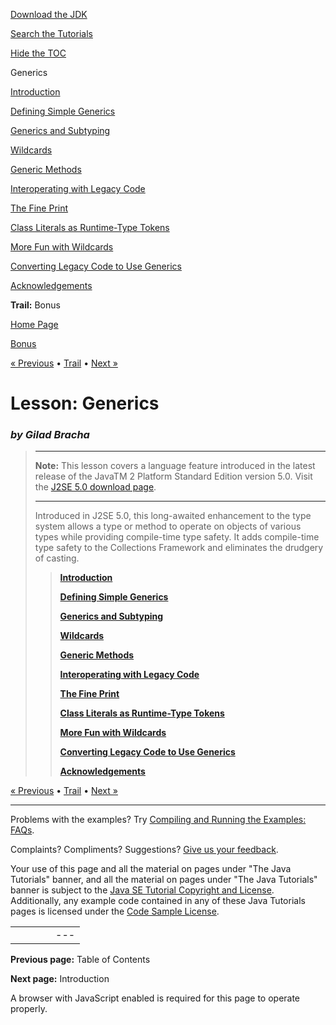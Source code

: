 [Download
the JDK](http://java.sun.com/javase/6/download.jsp)
  
[Search the
Tutorials](../../search.html)
  
[Hide the TOC](javascript:toggleLeft())

Generics

[Introduction](intro.html)

[Defining Simple Generics](simple.html)

[Generics and Subtyping](subtype.html)

[Wildcards](wildcards.html)

[Generic Methods](methods.html)

[Interoperating with Legacy Code](legacy.html)

[The Fine Print](fineprint.html)

[Class Literals as Runtime-Type Tokens](literals.html)

[More Fun with Wildcards](morefun.html)

[Converting Legacy Code to Use Generics](convert.html)

[Acknowledgements](acknowledgements.html)

**Trail:** Bonus

[Home Page](../../index.html)
>
[Bonus](../index.html)

[« Previous](../index.html) • [Trail](../TOC.html) • [Next »](intro.html)

# Lesson: Generics

### *by Gilad Bracha*

> ---
>
> **Note:** This lesson covers a language feature introduced in the
> latest release of the
> JavaTM 2 Platform Standard Edition version 5.0.
> Visit the [J2SE 5.0 download page](http://java.sun.com/j2se/1.5.0/download.jsp).
>
> ---
>
> Introduced in J2SE 5.0, this long-awaited enhancement to the type system
> allows a type or method to operate on objects of various types while providing
> compile-time type safety. It adds compile-time type safety to the Collections
> Framework and eliminates the drudgery of casting.
> > **[Introduction](intro.html)**
> >
> > **[Defining Simple Generics](simple.html)**
> >
> > **[Generics and Subtyping](subtype.html)**
> >
> > **[Wildcards](wildcards.html)**
> >
> > **[Generic Methods](methods.html)**
> >
> > **[Interoperating with Legacy Code](legacy.html)**
> >
> > **[The Fine Print](fineprint.html)**
> >
> > **[Class Literals as Runtime-Type Tokens](literals.html)**
> >
> > **[More Fun with Wildcards](morefun.html)**
> >
> > **[Converting Legacy Code to Use Generics](convert.html)**
> >
> > **[Acknowledgements](acknowledgements.html)**

[« Previous](../index.html)
•
[Trail](../TOC.html)
•
[Next »](intro.html)

---

Problems with the examples? Try [Compiling and Running
the Examples: FAQs](../../information/run-examples.html).
  
Complaints? Compliments? Suggestions? [Give
us your feedback](http://download.oracle.com/javase/feedback.html).

Your use of this page and all the material on pages under "The Java Tutorials" banner,
and all the material on pages under "The Java Tutorials" banner is subject to the [Java SE Tutorial Copyright
and License](../../information/license.html).
Additionally, any example code contained in any of these Java
Tutorials pages is licensed under the
[Code
Sample License](http://developers.sun.com/license/berkeley_license.html).

|  |  |  |  |  |
| --- | --- | --- | --- | --- |
| |  |  | | --- | --- | | duke image | Oracle logo | | [About Oracle](http://www.oracle.com/us/corporate/index.html) | [Oracle Technology Network](http://www.oracle.com/technology/index.html) | [Terms of Service](https://www.samplecode.oracle.com/servlets/CompulsoryClickThrough?type=TermsOfService) | Copyright © 1995, 2011 Oracle and/or its affiliates. All rights reserved. |

**Previous page:** Table of Contents
  
**Next page:** Introduction




A browser with JavaScript enabled is required for this page to operate properly.